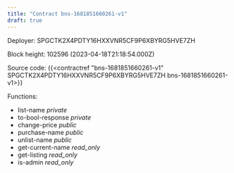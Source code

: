 ```yaml
---
title: "Contract bns-1681851660261-v1"
draft: true
---
```

Deployer: SPGCTK2X4PDTY16HXXVNR5CF9P6XBYRG5HVE7ZH


 



Block height: 102596 (2023-04-18T21:18:54.000Z)

Source code: {{<contractref "bns-1681851660261-v1" SPGCTK2X4PDTY16HXXVNR5CF9P6XBYRG5HVE7ZH bns-1681851660261-v1>}}

Functions:

* list-name _private_
* to-bool-response _private_
* change-price _public_
* purchase-name _public_
* unlist-name _public_
* get-current-name _read_only_
* get-listing _read_only_
* is-admin _read_only_
